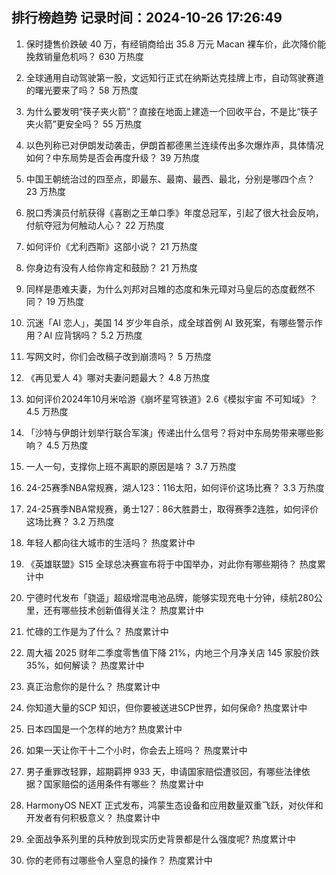 
## 排行榜趋势 记录时间：2024-10-26 17:26:49
  
  1. 保时捷售价跌破 40 万，有经销商给出 35.8 万元 Macan 裸车价，此次降价能挽救销量危机吗？ 630 万热度
    
  2. 全球通用自动驾驶第一股，文远知行正式在纳斯达克挂牌上市，自动驾驶赛道的曙光要来了吗？ 58 万热度
    
  3. 为什么要发明“筷子夹火箭”？直接在地面上建造一个回收平台，不是比“筷子夹火箭”更安全吗？ 55 万热度
    
  4. 以色列称已对伊朗发动袭击，伊朗首都德黑兰连续传出多次爆炸声，具体情况如何？中东局势是否会再度升级？ 39 万热度
    
  5. 中国王朝统治过的四至点，即最东、最南、最西、最北，分别是哪四个点？ 23 万热度
    
  6. 脱口秀演员付航获得《喜剧之王单口季》年度总冠军，引起了很大社会反响，付航夺冠为何触动人心？ 22 万热度
    
  7. 如何评价《尤利西斯》这部小说？ 21 万热度
    
  8. 你身边有没有人给你肯定和鼓励？ 21 万热度
    
  9. 同样是患难夫妻，为什么刘邦对吕雉的态度和朱元璋对马皇后的态度截然不同？ 19 万热度
    
  10. 沉迷「AI 恋人」，美国 14 岁少年自杀，成全球首例 AI 致死案，有哪些警示作用？AI 应背锅吗？ 5.2 万热度
    
  11. 写网文时，你们会改稿子改到崩溃吗？ 5 万热度
    
  12. 《再见爱人 4》哪对夫妻问题最大？ 4.8 万热度
    
  13. 如何评价2024年10月米哈游《崩坏星穹铁道》2.6《模拟宇宙 不可知域》？ 4.5 万热度
    
  14. 「沙特与伊朗计划举行联合军演」传递出什么信号？将对中东局势带来哪些影响？ 4.5 万热度
    
  15. 一人一句，支撑你上班不离职的原因是啥？ 3.7 万热度
    
  16. 24-25赛季NBA常规赛，湖人123：116太阳，如何评价这场比赛？ 3.3 万热度
    
  17. 24-25赛季NBA常规赛，勇士127：86大胜爵士，取得赛季2连胜，如何评价这场比赛？ 3.2 万热度
    
  18. 年轻人都向往大城市的生活吗？ 热度累计中
    
  19. 《英雄联盟》S15 全球总决赛宣布将于中国举办，对此你有哪些期待？ 热度累计中
    
  20. 宁德时代发布「骁遥」超级增混电池品牌，能够实现充电十分钟，续航280公里，还有哪些技术创新值得关注？ 热度累计中
    
  21. 忙碌的工作是为了什么？ 热度累计中
    
  22. 周大福 2025 财年二季度零售值下降 21%，内地三个月净关店 145 家股价跌 35%，如何解读？ 热度累计中
    
  23. 真正治愈你的是什么？ 热度累计中
    
  24. 你知道大量的SCP 知识，但你要被送进SCP世界，如何保命? 热度累计中
    
  25. 日本四国是一个怎样的地方? 热度累计中
    
  26. 如果一天让你干十二个小时，你会去上班吗？ 热度累计中
    
  27. 男子重罪改轻罪，超期羁押 933 天，申请国家赔偿遭驳回，有哪些法律依据？国家赔偿的适用条件有哪些？ 热度累计中
    
  28. HarmonyOS NEXT 正式发布，鸿蒙生态设备和应用数量双重飞跃，对伙伴和开发者有何积极意义？ 热度累计中
    
  29. 全面战争系列里的兵种放到现实历史背景都是什么强度呢? 热度累计中
    
  30. 你的老师有过哪些令人窒息的操作？ 热度累计中
    